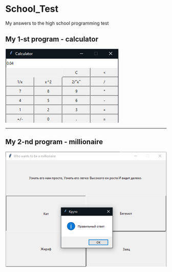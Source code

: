 # School_Test
My answers to the high school programming test

## My 1-st program - calculator

![Calculator](https://github.com/C-Coretex/School_Test/blob/master/calculator/Capture.PNG)

---

## My 2-nd program - millionaire

![Millionaire](https://github.com/C-Coretex/School_Test/blob/master/millionaire/Capture.PNG)
